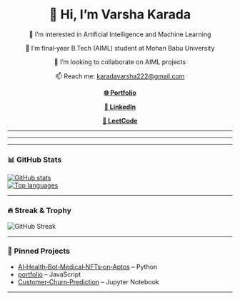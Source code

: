 

<!--
**VARSHA-442/VARSHA-442** is a ✨ _special_ ✨ repository because its `README.md` (this file) appears on your GitHub profile.

Here are some ideas to get you started:

- 🔭 I’m currently working on ...
- 🌱 I’m currently learning ...
- 👯 I’m looking to collaborate on ...
- 🤔 I’m looking for help with ...
- 💬 Ask me about ...
- 📫 How to reach me: ...
- 😄 Pronouns: ...
- ⚡ Fun fact: ...
-->
<!-- HEADER -->
<div align="center">
 <h1>👋 Hi, I’m Varsha Karada</h1>
  <p>👀 I’m interested in Artificial Intelligence and Machine Learning</p>
  <p>🌱 I’m final‑year B.Tech (AIML) student at Mohan Babu University</p>
  <p>💞️ I’m looking to collaborate on AIML projects</p>
  <p>📫 Reach me: <a href="mailto:karadavarsha222@gmail.com">karadavarsha222@gmail.com</a></p>
  <p><a href="https://portfolio-mgvm.vercel.app/"><strong>🌐 Portfolio</strong></a></p>
  <p><a href="https://www.linkedin.com/in/varsha-karada"><strong>👤 LinkedIn</strong></a></p> 
  <p><a href="https://leetcode.com/u/KPavani9/"><strong>🎯 LeetCode</strong></a>   </p> 
    
  
</div>

---




---



---

### 📊 GitHub Stats  
[![GitHub stats](https://github-readme-stats.vercel.app/api?username=VARSHA-442&show_icons=true&theme=radical)](https://github.com/anuraghazra/github-readme-stats)  
[![Top languages](https://github-readme-stats.vercel.app/api/top-langs/?username=VARSHA-442&layout=compact&theme=radical)](https://github.com/anuraghazra/github-readme-stats) 

---

### 🔥 Streak & Trophy  
![GitHub Streak](https://github-readme-streak-stats.herokuapp.com/?user=VARSHA-442&theme=radical)   


---

### 📌 Pinned Projects
- [AI‑Health‑Bot‑Medical‑NFTs‑on‑Aptos](https://github.com/Venu-16/AI-Health-Bot-Medical-NFTs-on-Aptos) – Python
- [portfolio](https://github.com/VARSHA-442/portfolio) – JavaScript
- [Customer‑Churn‑Prediction](https://github.com/VARSHA-442/Churn) – Jupyter Notebook

---


